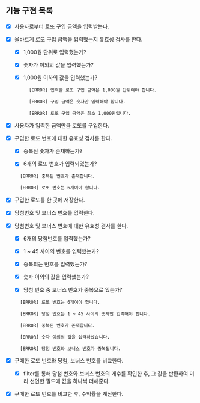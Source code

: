 ## 기능 구현 목록

- [x] 사용자로부터 로또 구입 금액을 입력받는다.

- [x] 올바르게 로또 구입 금액을 입력했는지 유효성 검사를 한다.

  - [x] 1,000원 단위로 입력했는가?

  - [x] 숫자가 이외의 값을 입력했는가?

  - [x] 1,000원 이하의 값을 입력했는가?

    ```
      [ERROR] 입력할 로또 구입 금액은 1,000원 단위여야 합니다.

      [ERROR] 구입 금액은 숫자만 입력해야 합니다.

      [ERROR] 로또 구입 금액은 최소 1,000원입니다.

    ```

- [x] 사용자가 입력한 금액만큼 로또를 구입한다.

- [x] 구입한 로또 번호에 대한 유효성 검사를 한다.

  - [x] 중복된 숫자가 존재하는가?

  - [x] 6개의 로또 번호가 입력되었는가?

  ```
    [ERROR] 중복된 번호가 존재합니다.

    [ERROR] 로또 번호는 6개여야 합니다.
  ```

- [x] 구입한 로또를 한 곳에 저장한다.

- [x] 당첨번호 및 보너스 번호를 입력한다.

- [x] 당첨번호 및 보너스 번호에 대한 유효성 검사를 한다.

  - [x] 6개의 당첨번호를 입력했는가?

  - [x] 1 ~ 45 사이의 번호를 입력했는가?

  - [x] 중복되는 번호를 입력했는가?

  - [x] 숫자 이외의 값을 입력했는가?

  - [x] 당첨 번호 중 보너스 번호가 중복으로 있는가?

  ```
    [ERROR] 로또 번호는 6개여야 합니다.

    [ERROR] 당첨 번호는 1 ~ 45 사이의 숫자만 입력해야 합니다.

    [ERROR] 중복된 번호가 존재합니다.

    [ERROR] 숫자 이외의 값을 입력하셨습니다.

    [ERROR] 당첨 번호와 보너스 번호가 중복됩니다.

  ```

- [x] 구매한 로또 번호와 당첨, 보너스 번호를 비교한다.

  - [x] filter를 통해 당첨 번호와 보너스 번호의 개수를 확인한 후, 그 값을 반환하여 미리 선언한 필드에 값을 하나씩 더해준다.

- [x] 구매한 로또 번호를 비교한 후, 수익률을 계산한다.
